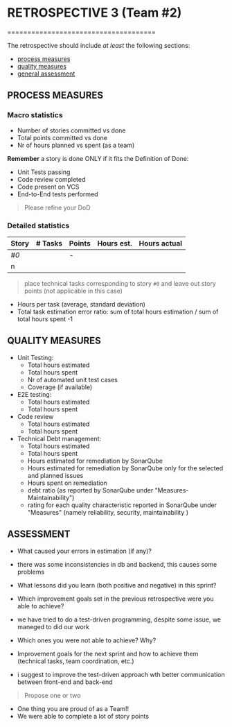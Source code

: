 # RETROSPECTIVE 3 (Team #2)

=====================================

The retrospective should include _at least_ the following
sections:

- [process measures](#process-measures)
- [quality measures](#quality-measures)
- [general assessment](#assessment)

## PROCESS MEASURES

### Macro statistics

- Number of stories committed vs done
- Total points committed vs done
- Nr of hours planned vs spent (as a team)

**Remember** a story is done ONLY if it fits the Definition of Done:

- Unit Tests passing
- Code review completed
- Code present on VCS
- End-to-End tests performed

> Please refine your DoD

### Detailed statistics

| Story | # Tasks | Points | Hours est. | Hours actual |
| ----- | ------- | ------ | ---------- | ------------ |
| _#0_  |         | -      |            |              |
| n     |         |        |            |              |

> place technical tasks corresponding to story `#0` and leave out story points (not applicable in this case)

- Hours per task (average, standard deviation)
- Total task estimation error ratio: sum of total hours estimation / sum of total hours spent -1

## QUALITY MEASURES

- Unit Testing:
  - Total hours estimated
  - Total hours spent
  - Nr of automated unit test cases
  - Coverage (if available)
- E2E testing:
  - Total hours estimated
  - Total hours spent
- Code review
  - Total hours estimated
  - Total hours spent
- Technical Debt management:
  - Total hours estimated
  - Total hours spent
  - Hours estimated for remediation by SonarQube
  - Hours estimated for remediation by SonarQube only for the selected and planned issues
  - Hours spent on remediation
  - debt ratio (as reported by SonarQube under "Measures-Maintainability")
  - rating for each quality characteristic reported in SonarQube under "Measures" (namely reliability, security, maintainability )

## ASSESSMENT

- What caused your errors in estimation (if any)?
- there was some inconsistencies in db and backend, this causes some problems

- What lessons did you learn (both positive and negative) in this sprint?

- Which improvement goals set in the previous retrospective were you able to achieve?
- we have tried to do a test-driven programming, despite some issue, we maneged to did our work 
- Which ones you were not able to achieve? Why?

- Improvement goals for the next sprint and how to achieve them (technical tasks, team coordination, etc.)
-  i suggest to improve the test-driven approach wth better communication between front-end and back-end

> Propose one or two

- One thing you are proud of as a Team!!
-  We were able to complete a lot of story points
